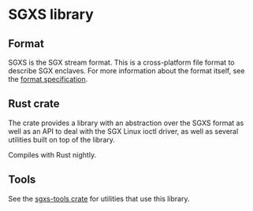 # SGXS library

## Format

SGXS is the SGX stream format. This is a cross-platform file format to describe 
SGX enclaves. For more information about the format itself, see the [format 
specification](../doc/SGXS.md).

## Rust crate

The crate provides a library with an abstraction over the SGXS format as well
as an API to deal with the SGX Linux ioctl driver, as well as several utilities
built on top of the library.

Compiles with Rust nightly.

## Tools

See the [sgxs-tools crate](../sgxs-tools) for utilities that use this library.
